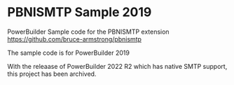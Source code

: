 # PBNISMTP Sample 2019
PowerBuilder Sample code for the PBNISMTP extension https://github.com/bruce-armstrong/pbnismtp

The sample code is for PowerBuilder 2019

With the releaase of PowerBuilder 2022 R2 which has native SMTP support, this project has been archived.
